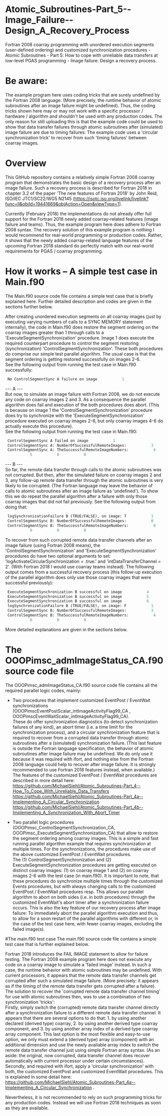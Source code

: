 # Atomic_Subroutines-Part_5--Image_Failure--Design_A_Recovery_Process
Fortran 2008 coarray programming with unordered execution segments (user-defined ordering) and customized synchronization procedures - Atomic Subroutines - Part 5: How to cope with unreliable data transfers at low-level PGAS programming - Image failure: Design a recovery process.

# Be aware:
The example program here uses coding tricks that are surely undefined by the Fortran 2008 language. (More precisely, the runtime behavior of atomic subroutines after an image failure might be undefined). Thus, the coding tricks shown here may or may not work with a specific processor / hardware / algorithm and shouldn't be used with any production codes. The only reason for still uploading this is that the example code could be used to show that data transfer failures through atomic subroutines after (simulated) image failure are due to timing failures: The example code uses a 'circular synchronization trick' to recover from such 'timing failures' between coarray images.

# Overview
This GitHub repository contains a relatively simple Fortran 2008 coarray program that demonstrates the basic design of a recovery process after an image failure. Such a recovery process is described for Fortran 2018 in chapter 3.2 of the paper 'The new features of Fortran 2018' by John Reid, ISO/IEC JTC1/SC22/WG5 N2145 (https://isotc.iso.org/livelink/livelink?func=ll&objId=19441669&objAction=Open&viewType=1).<br />

Currently (February 2018) the implementations do not already offer full support for the Fortran 2018 newly added coarray-related features (image failure and teams). Thus, the example program here does adhere to Fortran 2008 syntax. The recovery solution of this example program is nothing I would recommend for real-world programming or production codes. Rather, it shows that the newly added coarray-related language features of the upcoming Fortran 2018 standard do perfectly match with our real-world requirements for PGAS / coarray programming.<br />

# How it works – A simple test case in Main.f90
The Main.f90 source code file contains a simple test case that is briefly explained here. Further detailed description and codes are given in the sections further below.<br />

After creating unordered execution segments on all coarray images (just by executing varying numbers of calls to a SYNC MEMORY statement internally), the code in Main.f90 does restore the segment ordering on the coarray images greater than 1 through calls to a 'ExecuteSegmentSynchronization' procedure. Image 1 does execute the required counterpart procedure to control the segment restoring (synchronization) 'ControlSegmentSynchronization'. These both procedures do comprise our simple test parallel algorithm. The usual case is that the segment ordering is getting restored successfully on images 2-6.<br />
See the following output from running the test case in Main.f90 successfully:
```fortran
 No ControlSegmentSync A failure on image           1
```

--- A ---<br />
But now, to simulate an image failure with Fortran 2008, we do not execute any code on coarray images 2 and 3. As a consequence the parallel algorithm does fail and execution of the both procedures does abort. (This is because on image 1 the 'ControlSegmentSynchronization' procedure does try to synchronize with the 'ExecuteSegmentSynchronization' procedure executed on coarray images 2-6, but only coarray images 4-6 do actually execute this procedure).<br />
See the following output from running the test case in Main.f90:
```fortran
 ControlSegmentSync A failed on image           1 
 ControlSegmentSync A: NumberOfSuccessfulRemoteImages:           3 
 ControlSegmentSync A: TheSuccessfulRemoteImageNumbers:           4           6 
           5           0           0 
```

--- B ---<br />
So far, the remote data transfer through calls to the atomic subroutines was not corrupted. But then, after the simulated failure on coarray images 2 and 3, any follow-up remote data transfer through the atomic subroutines is very likely to be corrupted. (The Fortran language may leave the behavior of calls to atomic subroutines after an image failure as 'undefined'). To show this we do repeat the parallel algorithm after a failure with only those coarray images that did not fail previously. See the following output from doing that:<br />
```fortran
 logSynchronizationFailure B (TRUE/FALSE), on image: T           1 
 ControlSegmentSync B: NumberOfSuccessfulRemoteImages:           0 
 ControlSegmentSync B: TheSuccessfulRemoteImageNumbers:           0           0 
           0           0           0 
```

To recover from such corrupted remote data transfer channels after an image failure (using Fortran 2008 means), the 'ControlSegmentSynchronization' and 'ExecuteSegmentSynchronization' procedures do have two optional arguments to set: 'logActivateCircularSynchronization = .true.' and 'intDataTransferChannel = 2'. (With Fortran 2018 I would use coarray teams instead). The following output comes from a successful recovery process (this follow-up execution of the parallel algorithm does only use those coarray images that were successful previously):<br />
```fortran
 ExecuteSegmentSynchronization B successful on image           4 
 ExecuteSegmentSynchronization B successful on image           5 
 ExecuteSegmentSynchronization B successful on image           6 
 logSynchronizationFailure B (TRUE/FALSE), on image: F           1 
 ControlSegmentSync B: NumberOfSuccessfulRemoteImages:           3 
 ControlSegmentSync B: TheSuccessfulRemoteImageNumbers:           4           5 
           6           0           0 
```

More detailed explanations are given in the sections below.<br />

# The OOOPimsc_admImageStatus_CA.f90 source code file
The OOOPimsc_admImageStatus_CA.f90 source code file contains all the required parallel logic codes, mainly:<br />
- Two procedures that implement customized EventPost / EventWait synchronizations (OOOPimscEventPostScalar_intImageActivityFlag99_CA , OOOPimscEventWaitScalar_intImageActivityFlag99_CA).<br />
These do offer synchronization diagnostics (to detect synchronization failures of any kind), an abort timer (i.e. a time limit for the synchronization process), and a circular synchronization feature that is required to recover from a corrupted data transfer through atomic subroutines after a (simulated) synchronization failure. (This last feature is outside the Fortran language specification, the behavior of atomic subroutines after image failure may be undefined. We do only use it because it was required with ifort, and nothing else from the Fortran 2008 language could help to recover after image failure. It is strongly recommended to use Fortran 2018 features instead, when available.)<br />
The features of the customized EventPost / EventWait procedures are described in more detail here:<br />
https://github.com/MichaelSiehl/Atomic_Subroutines-Part_4--How_To_Cope_With_Unreliable_Data_Transfers<br />
https://github.com/MichaelSiehl/Atomic_Subroutines-Part_4a--Implementing_A_Circular_Synchronization<br />
https://github.com/MichaelSiehl/Atomic_Subroutines-Part_4b--Implementing_A_Synchronization_With_Abort_Timer<br />

- Two parallel logic procedures (OOOPimsc_ControlSegmentSynchronization_CA, OOOPimsc_ExecuteSegmentSynchronization_CA) that allow to restore the segment ordering among coarray images. This is a simple and fast running parallel algorithm example that requires synchronization at multiple times. For the synchronizations, the procedures make use of the above customized EventPost / EventWait procedures.<br />
The (1) ControlSegmentSynchronization and  (2) ExecuteSegmentSynchronization procedures are getting executed on distinct coarray images: (1) on coarray image 1 and (2) on coarray images 2-6 with the test case (in main.f90). It is important to note, that these procedures do synchronize multiple times through the customized Events procedures, but with always changing calls to the customized EventPost / EventWait procedures resp. This allows our parallel algorithm to abort on both sides (i.e. in both procedures) through the customized EventWait's abort timer after a synchronization failure occurs. This is also the key feature of our recovery process after image failure: To immediately abort the parallel algorithm execution and thus, to allow for a soon restart of the parallel algorithms with different or, in the case of the test case here, with fewer coarray images, excluding the failed image(s).<br />

#The main.f90 test case
The main.f90 source code file contains a simple test case that is further explained below.<br />

Fortran 2018 introduces the FAIL IMAGE statement to allow for failure testing. The Fortran 2008 example program here does not execute any code on a coarray image to simulate a 'failed image' instead. In such a case, the runtime behavior with atomic subroutines may be undefined. With current processors, it appears that the remote data transfer channels get corrupted after such a simulated image failure. (More precisely: it appears as if the timing of the remote data transfer gets corrupted after a failure). The solution to recover the 'corrupted remote data transfer channel timing' for use with atomic subroutines then, was to use a combination of two synchronization 'tricks':<br />
Firstly, simply switch the (corrupted) remote data transfer channel directly after a synchronization failure to a different remote data transfer channel. It appears that there are several options to do that: 1. by using another declared (derived type) coarray, 2. by using another derived type coarray component, and 3. by using another array index of a derived type coarray array component. This last option is the most flexible and easy-to-use option, we only must extend a (derived type) array (component) with an additional dimension and use the newly available array index to switch the remote data transfer channel just using simple Fortran array syntax. (As an aside: the original, now corrupted, data transfer channel does recover automatically with current processor under certain circumstances).<br />
Secondly, and required with ifort, apply a 'circular synchronization' with both, the customized EventPost and customized EventWait procedures. This is explained in some detail here: https://github.com/MichaelSiehl/Atomic_Subroutines-Part_4a--Implementing_A_Circular_Synchronization .<br />

Nevertheless, it is not recommended to rely on such programming tricks for any production codes. Instead we will use Fortran 2018 techniques as soon as they are available.<br />
